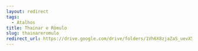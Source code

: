 ```yaml
---
layout: redirect
tags:
  - Atalhos
title: Thainar e Rômulo
slug: thainareromulo
redirect_url: https://drive.google.com/drive/folders/1Vh6X8zjaZaS_uevX5Zf3wwJlA6VD3kxo?usp=drive_link
---
```


